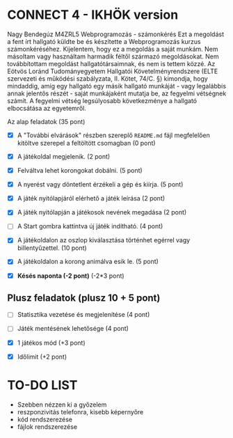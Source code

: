 # CONNECT 4 - IKHÖK version
Nagy Bendegúz
M4ZRL5
Webprogramozás - számonkérés
Ezt a megoldást a fent írt hallgató küldte be és készítette a Webprogramozás kurzus számonkéréséhez.
Kijelentem, hogy ez a megoldás a saját munkám. Nem másoltam vagy használtam harmadik féltől 
származó megoldásokat. Nem továbbítottam megoldást hallgatótársaimnak, és nem is tettem közzé. 
Az Eötvös Loránd Tudományegyetem Hallgatói Követelményrendszere 
(ELTE szervezeti és működési szabályzata, II. Kötet, 74/C. §) kimondja, hogy mindaddig, 
amíg egy hallgató egy másik hallgató munkáját - vagy legalábbis annak jelentős részét - 
saját munkájaként mutatja be, az fegyelmi vétségnek számít. 
A fegyelmi vétség legsúlyosabb következménye a hallgató elbocsátása az egyetemről.

Az alap feladatok (35 pont)

- [x] A "További elvárások" részben szereplő `README.md` fájl megfelelően kitöltve szerepel a feltöltött csomagban (0 pont)

- [x] A játékoldal megjelenik. (2 pont)

- [x] Felváltva lehet korongokat dobálni. (5 pont)

- [x] A nyerést vagy döntetlent érzékeli a gép és kiírja. (5 pont)

- [x] A játék nyitólapjáról elérhető a játék leírása (2 pont)

- [x] A játék nyitólapján a játékosok nevének megadása (2 pont)

- [ ] A Start gombra kattintva új játék indítható. (4 pont)

- [x] A játékoldalon az oszlop kiválasztása történhet egérrel vagy billentyűzettel. (10 pont)

- [x] A játékoldalon a korong animálva esik le. (5 pont)

- [x] **Késés naponta (-2 pont)** (-2*3 pont)

## Plusz feladatok (plusz 10 + 5 pont)

- [ ] Statisztika vezetése és megjelenítése (4 pont)

- [ ] Játék mentésének lehetősége (4 pont)

- [x] 1 játékos mód (+3 pont)

- [x] Időlimit (+2 pont)

# TO-DO LIST
* Szebben nézzen ki a győzelem
* reszponzivitás telefonra, kisebb képernyőre
* kód rendszerezése
* fájlok rendszerezése